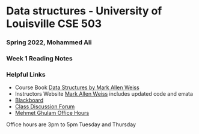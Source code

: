 # Data structures -  University of Louisville CSE 503
### Spring 2022,  Mohammed Ali
### Week 1 Reading Notes

### Helpful Links
- Course Book [Data Structures by Mark Allen Weiss](http://www.uoitc.edu.iq/images/documents/informatics-institute/Competitive_exam/DataStructures.pdf)
- Instructors Website [Mark Allen Weiss](http://users.cis.fiu.edu/~weiss/) includes updated code and errata
- [Blackboard](https://blackboard.louisville.edu/ultra/courses/_1673152_1/cl/outline)
- [Class Discussion Forum](https://blackboard.louisville.edu/webapps/discussionboard/do/forum?action=list_threads&course_id=_1673152_1&nav=discussion_board&conf_id=_528376_1&forum_id=_488389_1)
- [Mehmet Ghulam Office Hours](https://blackboard.louisville.edu/webapps/collab-ultra/tool/collabultra?course_id=_1673152_1) 

Office hours are 3pm to 5pm Tuesday and Thursday 
